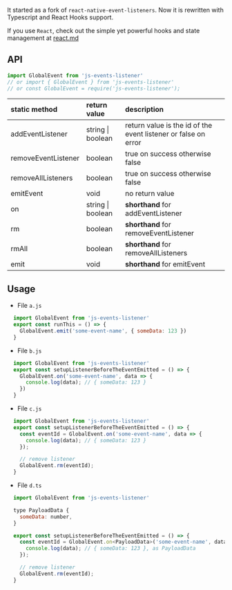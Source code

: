It started as a fork of `react-native-event-listeners`. Now it is rewritten with Typescript and React Hooks support.

If you use `React`, check out the simple yet powerful hooks and state management at [react.md](./react.md)

## API

```javascript
import GlobalEvent from 'js-events-listener'
// or import { GlobalEvent } from 'js-events-listener'
// or const GlobalEvent = require('js-events-listener');
```

| static method       | return value      | description                                                    |
| :------------------ | :---------------- | :------------------------------------------------------------- |
| addEventListener    | string \| boolean | return value is the id of the event listener or false on error |
| removeEventListener | boolean           | true on success otherwise false                                |
| removeAllListeners  | boolean           | true on success otherwise false                                |
| emitEvent           | void              | no return value                                                |
| on                  | string \| boolean | **shorthand** for addEventListener                             |
| rm                  | boolean           | **shorthand** for removeEventListener                          |
| rmAll               | boolean           | **shorthand** for removeAllListeners                           |
| emit                | void              | **shorthand** for emitEvent                                    |

## Usage
- File `a.js`
```javascript
  import GlobalEvent from 'js-events-listener'
  export const runThis = () => {
    GlobalEvent.emit('some-event-name', { someData: 123 })
  }
```

- File `b.js`
```javascript
  import GlobalEvent from 'js-events-listener'
  export const setupListenerBeforeTheEventEmitted = () => {
    GlobalEvent.on('some-event-name', data => {
      console.log(data); // { someData: 123 }
    })
  }
```

- File `c.js`
```javascript
  import GlobalEvent from 'js-events-listener'
  export const setupListenerBeforeTheEventEmitted = () => {
    const eventId = GlobalEvent.on('some-event-name', data => {
      console.log(data); // { someData: 123 }
    });

    // remove listener
    GlobalEvent.rm(eventId);
  }
```

- File `d.ts`
```javascript
  import GlobalEvent from 'js-events-listener'

  type PayloadData {
    someData: number,
  }

  export const setupListenerBeforeTheEventEmitted = () => {
    const eventId = GlobalEvent.on<PayloadData>('some-event-name', data => {
      console.log(data); // { someData: 123 }, as PayloadData
    });

    // remove listener
    GlobalEvent.rm(eventId);
  }
```